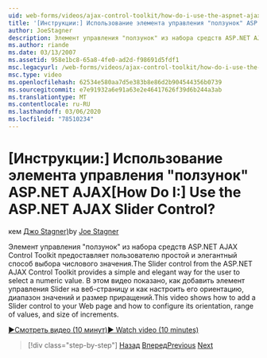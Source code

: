 ```yaml
---
uid: web-forms/videos/ajax-control-toolkit/how-do-i-use-the-aspnet-ajax-slider-control
title: '[Инструкции:] Использование элемента управления "ползунок" ASP.NET AJAX | Документы Майкрософт'
author: JoeStagner
description: Элемент управления "ползунок" из набора средств ASP.NET AJAX Control Toolkit предоставляет пользователю простой и элегантный способ выбора числового значения. В этом видео показано, как AD...
ms.author: riande
ms.date: 03/13/2007
ms.assetid: 958e1bc8-65a8-4fe0-ad2d-f98691d5fdf1
msc.legacyurl: /web-forms/videos/ajax-control-toolkit/how-do-i-use-the-aspnet-ajax-slider-control
msc.type: video
ms.openlocfilehash: 62534e580aa7d5e383b8e86d2b904544356b0739
ms.sourcegitcommit: e7e91932a6e91a63e2e46417626f39d6b244a3ab
ms.translationtype: MT
ms.contentlocale: ru-RU
ms.lasthandoff: 03/06/2020
ms.locfileid: "78510234"
---
```

# <a name="how-do-i-use-the-aspnet-ajax-slider-control"></a><span data-ttu-id="b0c0b-105">[Инструкции:] Использование элемента управления "ползунок" ASP.NET AJAX</span><span class="sxs-lookup"><span data-stu-id="b0c0b-105">[How Do I:] Use the ASP.NET AJAX Slider Control?</span></span>

<span data-ttu-id="b0c0b-106">кем [Джо Stagner)](https://github.com/JoeStagner)</span><span class="sxs-lookup"><span data-stu-id="b0c0b-106">by [Joe Stagner](https://github.com/JoeStagner)</span></span>

<span data-ttu-id="b0c0b-107">Элемент управления "ползунок" из набора средств ASP.NET AJAX Control Toolkit предоставляет пользователю простой и элегантный способ выбора числового значения.</span><span class="sxs-lookup"><span data-stu-id="b0c0b-107">The Slider control from the ASP.NET AJAX Control Toolkit provides a simple and elegant way for the user to select a numeric value.</span></span> <span data-ttu-id="b0c0b-108">В этом видео показано, как добавить элемент управления Slider на веб-страницу и как настроить его ориентацию, диапазон значений и размер приращений.</span><span class="sxs-lookup"><span data-stu-id="b0c0b-108">This video shows how to add a Slider control to your Web page and how to configure its orientation, range of values, and size of increments.</span></span>

[<span data-ttu-id="b0c0b-109">&#9654;Смотреть видео (10 минут)</span><span class="sxs-lookup"><span data-stu-id="b0c0b-109">&#9654; Watch video (10 minutes)</span></span>](https://channel9.msdn.com/Blogs/ASP-NET-Site-Videos/how-do-i-use-the-aspnet-ajax-slider-control)

> [!div class="step-by-step"]
> <span data-ttu-id="b0c0b-110">[Назад](how-do-i-use-the-aspnet-ajax-confirmbutton-extender.md)
> [Вперед](how-do-i-use-the-aspnet-ajax-autocomplete-control.md)</span><span class="sxs-lookup"><span data-stu-id="b0c0b-110">[Previous](how-do-i-use-the-aspnet-ajax-confirmbutton-extender.md)
[Next](how-do-i-use-the-aspnet-ajax-autocomplete-control.md)</span></span>

